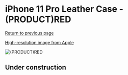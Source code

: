 # iPhone 11 Pro Leather Case - (PRODUCT)RED

[Return to previous page](/iphone_11)

[High-resolution image from Apple](https://store.storeimages.cdn-apple.com/8756/as-images.apple.com/is/MWYF2?wid=4500&hei=4500&fmt=png)

<div style="width: 500px"><img src="/everyphone/MWYF2.png" alt="(PRODUCT)RED"></div>

## Under construction
